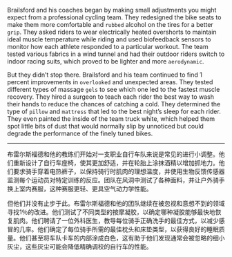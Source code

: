 Brailsford and his coaches began by making small adjustments you
might expect from a professional cycling team. They redesigned the
bike seats to make them more comfortable and `rubbed` alcohol on the
tires for a better `grip`. They asked riders to wear electrically heated
overshorts to maintain ideal muscle temperature while riding and
used biofeedback sensors to monitor how each athlete responded to a
particular workout. The team tested various fabrics in a wind tunnel
and had their outdoor riders switch to indoor racing suits, which
proved to be lighter and more `aerodynamic`.

But they didn’t stop there. Brailsford and his team continued to find
1 percent improvements in `overlooked` and unexpected areas. They
tested different types of massage `gels` to see which one led to the
fastest muscle recovery. They hired a surgeon to teach each rider the
best way to wash their hands to reduce the chances of catching a cold.
They determined the type of `pillow` and `mattress` that led to the best
night’s sleep for each rider. They even painted the inside of the team
truck white, which helped them spot little bits of dust that would
normally slip by unnoticed but could degrade the performance of the
finely tuned bikes.

---

布雷尔斯福德和他的教练们开始对一支职业自行车队来说是常见的进行小调整。他们重新设计了自行车座椅，使其更加舒适，并在轮胎上涂抹酒精以增加抓地力。他们要求骑手穿着电热裤子，以保持骑行时肌肉的理想温度，并使用生物反馈传感器监测每个运动员对特定训练的反应。团队在风洞中测试了各种面料，并让户外骑手换上室内赛服，这种赛服更轻、更具空气动力学性能。

但他们并没有止步于此。布雷尔斯福德和他的团队继续在被忽视和意想不到的领域寻找1％的改进。他们测试了不同类型的按摩凝胶，以确定哪种凝胶能够最快地恢复肌肉。他们聘请了一位外科医生，教导每位骑手正确洗手的最佳方式，以减少感冒的几率。他们确定了每位骑手所需的最佳枕头和床垫类型，以获得良好的睡眠质量。他们甚至将车队卡车的内部涂成白色，这有助于他们发现通常会被忽略的细小灰尘，这些灰尘可能会降低精确调校的自行车的性能。